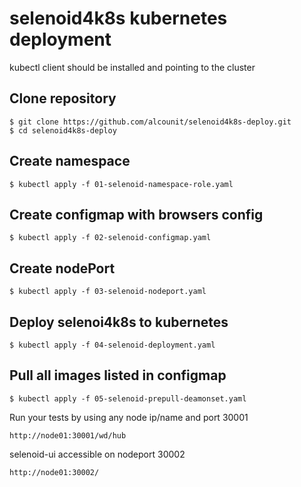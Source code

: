 # selenoid4k8s kubernetes deployment

kubectl client should be installed and pointing to the cluster

## Clone repository

```
$ git clone https://github.com/alcounit/selenoid4k8s-deploy.git
$ cd selenoid4k8s-deploy
```

## Create namespace

```
$ kubectl apply -f 01-selenoid-namespace-role.yaml
```

## Create configmap with browsers config

```
$ kubectl apply -f 02-selenoid-configmap.yaml
```

## Create nodePort

```
$ kubectl apply -f 03-selenoid-nodeport.yaml
```

## Deploy selenoi4k8s to kubernetes

```
$ kubectl apply -f 04-selenoid-deployment.yaml
```

## Pull all images listed in configmap

```
$ kubectl apply -f 05-selenoid-prepull-deamonset.yaml
```

Run your tests by using any node ip/name and port 30001

```
http://node01:30001/wd/hub
```

selenoid-ui accessible on nodeport 30002

```
http://node01:30002/
```
